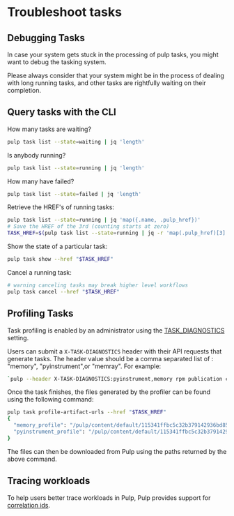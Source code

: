 # Troubleshoot tasks

## Debugging Tasks

In case your system gets stuck in the processing of pulp tasks, you might want to debug the tasking system.

Please always consider that your system might be in the process of dealing with long running tasks, and other tasks are rightfully waiting on their completion.

## Query tasks with the CLI

How many tasks are waiting?

```bash
pulp task list --state=waiting | jq 'length'
```

Is anybody running?

```bash
pulp task list --state=running | jq 'length'
```

How many have failed?

```bash
pulp task list --state=failed | jq 'length'
```

Retrieve the HREF's of running tasks:

```bash
pulp task list --state=running | jq 'map({.name, .pulp_href})'
# Save the HREF of the 3rd (counting starts at zero)
TASK_HREF=$(pulp task list --state=running | jq -r 'map(.pulp_href)[3]')
```

Show the state of a particular task:

```bash
pulp task show --href "$TASK_HREF"
```

Cancel a running task:

```bash
# warning canceling tasks may break higher level workflows
pulp task cancel --href "$TASK_HREF"
```

## Profiling Tasks

Task profiling is enabled by an administrator using the [TASK_DIAGNOSTICS] setting.

Users can submit a `X-TASK-DIAGNOSTICS` header with their API requests that generate tasks.
The header value should be a comma separated list of : "memory", "pyinstrument",or "memray".
For example:

```bash
`pulp --header X-TASK-DIAGNOSTICS:pyinstrument,memory rpm publication create --repository foo
````

Once the task finishes, the files generated by the profiler can be found using the following command:

```bash
pulp task profile-artifact-urls --href "$TASK_HREF"
{
  "memory_profile": "/pulp/content/default/115341ffbc5c32b379142936bd85ab658a83209a0ab03f495d0448bf1f9ffee0/0197af04-272a-71cd-b90d-174be8d8ddd8?expires=1750992034&validate_token=e56ce8188a4c16bcb36ddc916d314e623d959b3ae1ebd84a79ebafac47bc49ea:46fcedc3ca8e826fd578016cb79fa9842e472572122c312e59a6f3682d50c4aa",
  "pyinstrument_profile": "/pulp/content/default/115341ffbc5c32b379142936bd85ab658a83209a0ab03f495d0448bf1f9ffee0/0197af04-2769-78a1-9b1d-96854d8573a0?expires=1750992034&validate_token=b58aba0031f662de5666ef2bc1682093ba07d3d9cefcfbfe254ad762b34e9d0e:377c1b92d327a1432a46b64d747ecb50e830aadd79892c770e8249d087eaecdd"
}
```

The files can then be downloaded from Pulp using the paths returned by the above command.

## Tracing workloads

To help users better trace workloads in Pulp, Pulp provides support for [correlation ids].

[correlation ids]: site:pulpcore/docs/user/guides/correlation-id/
[TASK_DIAGNOSTICS]: site:pulpcore/docs/admin/reference/settings/#task_diagnostics